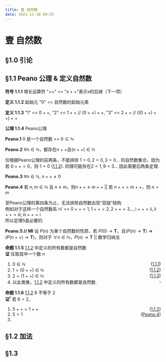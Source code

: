 ```yaml
---
title: 壹 自然数
date: 2021-11-30 09:55
---
```

# 壹 自然数


## §1.0 引论


## §1.1 Peano 公理 & 定义自然数

<span id="1.1.1">**符号 1.1.1**</span>
增长运算符 "$++$" << "$x++$"表示$x$的后继（下一项）

<span id="1.1.2">**定义 1.1.2**</span>
起始元 "$0$" << 自然数的起始元素  

<span id="1.1.3">**定义 1.1.3**</span>
"$1$" << $0++$, "$2$" << $1++$ // $(0++)++$, "$3$" << $2++$ // $((0++)++)++$

<span id="1.1.4">**公理 1.1.4**</span>
Peano公理  

<span id="Peano.1">**Peano.1**</span>
$0$ 是一个自然数 >> $0 \in \mathbb N$  

<span id="Peano.2">**Peano.2**</span>
$\forall n \in \mathbb N$，都存在$n++$且$(n++) \in \mathbb N$  

仅根据Peano公理的前两条，不能排除 $1=0, 2=0, 3=0 \dots$ 的自然数集合，因为若 $0++=0$，则 $1=0$ ([1.1.2](#1.1.2)). 同理可能存在$2=1, 9=3 \dots$ 因此需要后两条定理.  

<span id="Peano.3">**Peano.3**</span>
$\forall n \in \mathbb N,~ n++ \neq 0$  

<span id="Peano.4">**Peano.4**</span>
若 $n,m \in \mathbb N$ 且 $n \neq m$，则$n++ \neq m++$ || 若 $n++ = m++$，则 $n=m$  

至Peano公理的第四条为止，无法排除自然数出现“双链”结构  
例如对于这样一个自然数系 $\mathbb N'$ << $0++=1, 1++=2, 2++=3 \dots, \mathrm{i}++=\mathrm{ii}, \mathrm{ii}++=\mathrm{iii}, \mathrm{iii}++=\mathrm{i}$  
所以定理5是必要的. 

<span id="Peano.5">**Peano.5 // MI**</span>
设 $P(n)$ 为某个自然数的性质，若 $P(0) \to \mathbf T$，且$(P(n) \to \mathbf T) \Rightarrow (P(n++) \to \mathbf T)$，则对于 $\forall n \in \mathbb N$，$P(n) \to \mathbf T$ 
|| 数学归纳法  

<span id="1.1.5"> **命题 1.1.5** </span> [1.1.2](#1.1.2) 中定义的所有数都是自然数  
**证** 任取其中一个数 $n$  
1. $0 \in \mathbb N$ <span style="float:right;">([1.1.1](#1.1.1))</span>  
2. $1=(0++) \in \mathbb N$ <span style="float:right;">([1.1.2](#1.1.2))</span>
3. $2=(1++) \in \mathbb N$ <span style="float:right;">([1.1.3](#1.1.3))</span>
4. 以此类推，[1.1.2](#1.1.2) 中定义的所有数都是自然数. <span style="float:right;">$\square$</span>  

<span id="1.1.6"> **命题 1.1.6** </span> [1.1.2](#1.1.2) $6$ 不等于 $2$  
**证$^!$** 若 $6=2$,  
1. $5++=1++$ <span style="float:right;">([1.1.2](#1.1.2))</span>
2. $5=1$ <span style="float:right;">([Peano.4](#Peano.4))</span>
3. 




## §1.2 加法


## §1.3